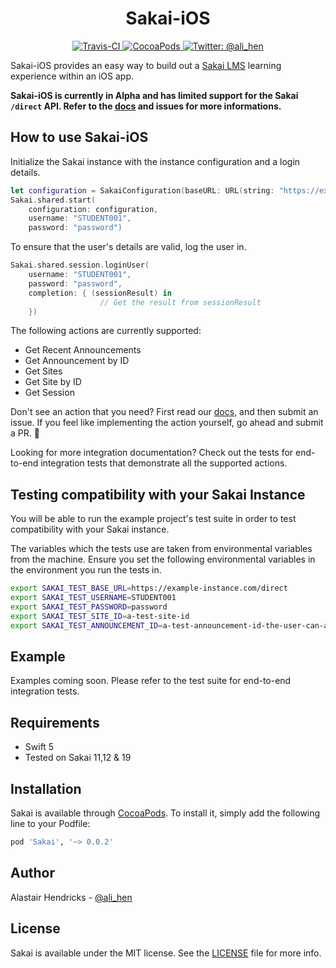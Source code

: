 <h1 align="center">Sakai-iOS</h1>

<p align="center">
    <a href="https://travis-ci.org/github/alihen/Sakai-iOS">
        <img src="https://travis-ci.org/alihen/Sakai-iOS.svg?branch=master" alt="Travis-CI" />
    </a>
    <a href="https://cocoapods.org/pods/Sakai">
        <img src="https://img.shields.io/cocoapods/v/Sakai.svg" alt="CocoaPods" />
    </a>
    <a href="https://twitter.com/ali_hen">
    <img src="https://img.shields.io/badge/contact-@ali_hen-purple.svg?style=flat" alt="Twitter: @ali_hen" />
    </a>
</p>

Sakai-iOS provides an easy way to build out a [Sakai LMS](https://github.com/sakaiproject/sakai) learning experience within an iOS app.

**Sakai-iOS is currently in Alpha and has limited support for the Sakai `/direct` API. Refer to the [docs](docs/VISION.md) and issues for more informations.**

## How to use Sakai-iOS
Initialize the Sakai instance with the instance configuration and a login details.
```swift
let configuration = SakaiConfiguration(baseURL: URL(string: "https://example-sakai.com/direct")!)
Sakai.shared.start(
    configuration: configuration,
    username: "STUDENT001",
    password: "password")
```

To ensure that the user's details are valid, log the user in.
```swift
Sakai.shared.session.loginUser(
    username: "STUDENT001", 
    password: "password", 
    completion: { (sessionResult) in
                    // Get the result from sessionResult
    })
```

The following actions are currently supported:
- Get Recent Announcements
- Get Announcement by ID
- Get Sites
- Get Site by ID
- Get Session

Don't see an action that you need? First read our [docs](docs/VISION.md), and then submit an issue. If you feel like implementing the action yourself, go ahead and submit a PR. 🎉

Looking for more integration documentation? Check out the tests for end-to-end integration tests that demonstrate all the supported actions.

## Testing compatibility with your Sakai Instance

You will be able to run the example project's test suite in order to test compatibility with your Sakai instance.

The variables which the tests use are taken from environmental variables from the machine. Ensure you set the following environmental variables in the environment you run the tests in.

```bash
export SAKAI_TEST_BASE_URL=https://example-instance.com/direct
export SAKAI_TEST_USERNAME=STUDENT001
export SAKAI_TEST_PASSWORD=password
export SAKAI_TEST_SITE_ID=a-test-site-id
export SAKAI_TEST_ANNOUNCEMENT_ID=a-test-announcement-id-the-user-can-access
```

## Example

Examples coming soon. Please refer to the test suite for end-to-end integration tests.

## Requirements

- Swift 5
- Tested on Sakai 11,12 & 19

## Installation

Sakai is available through [CocoaPods](https://cocoapods.org). To install
it, simply add the following line to your Podfile:

```ruby
pod 'Sakai', '~> 0.0.2'
```

## Author

Alastair Hendricks - [@ali_hen](https://twitter.com/ali_hen)

## License

Sakai is available under the MIT license. See the [LICENSE](LICENSE) file for more info.
